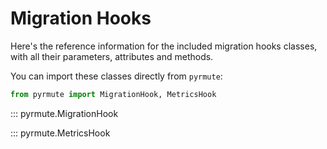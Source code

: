 # Migration Hooks

Here's the reference information for the included migration hooks classes,
with all their parameters, attributes and methods.

You can import these classes directly from `pyrmute`:

```python
from pyrmute import MigrationHook, MetricsHook
```

::: pyrmute.MigrationHook

::: pyrmute.MetricsHook
